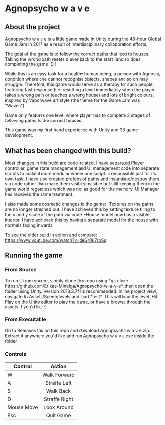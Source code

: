 <h1>Agnopsycho w a v e</h1>

<h2>About the project</h2>
Agnopsycho w a v e is a little game made in Unity during the 48-hour Global Game Jam in 2017 as a result of interdisciplinary collaboration efforts.

The goal of the game is to follow the correct paths that lead to houses. Taking the wrong path resets player back to the start (and so does completing the game :D )

While this is an easy task for a healthy human being, a person with Agnosia, condition where one cannot recognise objects, shapes and so on may struggle. Therefore, this game would serve as a therapy for such people, featuring fast response (i.e. resetting a level immediately when the player takes a wrong path or touches a wrong house) and lots of bright colours, inspired by Vaporwave art style (the theme for the Game Jam was "Waves").

Game only features one level where player has to complete 3 stages of following paths to the correct houses. 

This game was my first hand experience with Unity and 3D game development.

<h2>What has been changed with this build?</h2>
Most changes in this build are code-related. I have separated Player controller, game state management and UI management code into separate scripts to make it more modular where one script is responsible just for its own task. I have also created prefabs of paths and instantiate/destroy them via code rather than make them visible/invisible but still keeping them in the game world regardless which was not as good for the memory. UI Manager has received the same treatment.

I also made some cosmetic changes to the game:
-Textures on the paths are no longer streched out. I have achieved this by setting texture tiling to the x and y scale of the path via code.
-House model now has a visible interior. I have achieved this by having a separate model for the house with normals facing inwards

To see the older build in action and compare: https://www.youtube.com/watch?v=deGr0L7rbSs

<h2>Running the game</h2>
<h3>From Source</h3>
To run it from source, simply clone this repo using *git clone https://github.com/Erikas-Minelga/Agnopsycho-w-a-v-e*, then open the folder using Unity. Version 2018.3.7f1 is recommended. In the project view, navigate to Assets/Scene/levels and load *test*. This will load the level. Hit Play on the Unity editor to play the game, or have a browse through the assets if you'd like :)

<h3>From Executable</h3>
Go to Releases tab on this repo and download Agnopsycho w a v e.zip. Extract it anywhere you'd like and run Agnopsycho w a v e.exe inside the folder

<h3>Controls</h3>

| **Control**        | **Action**           |
| ------------- |:-------------:|
| W      | Walk Forward |
| A      | Straffe Left      | 
| S | Walk Back      |
| D | Straffe Right      |
| Mouse Move | Look Around      |
| Esc | Quit Game      |
